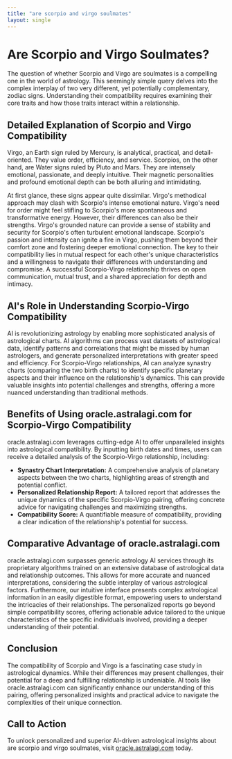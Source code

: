 ```yaml
---
title: "are scorpio and virgo soulmates"
layout: single
---
```


# Are Scorpio and Virgo Soulmates?

The question of whether Scorpio and Virgo are soulmates is a compelling one in the world of astrology.  This seemingly simple query delves into the complex interplay of two very different, yet potentially complementary, zodiac signs. Understanding their compatibility requires examining their core traits and how those traits interact within a relationship.


## Detailed Explanation of Scorpio and Virgo Compatibility

Virgo, an Earth sign ruled by Mercury, is analytical, practical, and detail-oriented. They value order, efficiency, and service.  Scorpios, on the other hand, are Water signs ruled by Pluto and Mars. They are intensely emotional, passionate, and deeply intuitive.  Their magnetic personalities and profound emotional depth can be both alluring and intimidating.

At first glance, these signs appear quite dissimilar. Virgo's methodical approach may clash with Scorpio's intense emotional nature. Virgo's need for order might feel stifling to Scorpio's more spontaneous and transformative energy. However, their differences can also be their strengths. Virgo's grounded nature can provide a sense of stability and security for Scorpio's often turbulent emotional landscape.  Scorpio's passion and intensity can ignite a fire in Virgo, pushing them beyond their comfort zone and fostering deeper emotional connection.  The key to their compatibility lies in mutual respect for each other's unique characteristics and a willingness to navigate their differences with understanding and compromise.  A successful Scorpio-Virgo relationship thrives on open communication, mutual trust, and a shared appreciation for depth and intimacy.


## AI's Role in Understanding Scorpio-Virgo Compatibility

AI is revolutionizing astrology by enabling more sophisticated analysis of astrological charts.  AI algorithms can process vast datasets of astrological data, identify patterns and correlations that might be missed by human astrologers, and generate personalized interpretations with greater speed and efficiency.  For Scorpio-Virgo relationships, AI can analyze synastry charts (comparing the two birth charts) to identify specific planetary aspects and their influence on the relationship's dynamics. This can provide valuable insights into potential challenges and strengths, offering a more nuanced understanding than traditional methods.


## Benefits of Using oracle.astralagi.com for Scorpio-Virgo Compatibility

oracle.astralagi.com leverages cutting-edge AI to offer unparalleled insights into astrological compatibility.  By inputting birth dates and times, users can receive a detailed analysis of the Scorpio-Virgo relationship, including:

* **Synastry Chart Interpretation:** A comprehensive analysis of planetary aspects between the two charts, highlighting areas of strength and potential conflict.
* **Personalized Relationship Report:** A tailored report that addresses the unique dynamics of the specific Scorpio-Virgo pairing, offering concrete advice for navigating challenges and maximizing strengths.
* **Compatibility Score:** A quantifiable measure of compatibility, providing a clear indication of the relationship's potential for success.


## Comparative Advantage of oracle.astralagi.com

oracle.astralagi.com surpasses generic astrology AI services through its proprietary algorithms trained on an extensive database of astrological data and relationship outcomes.  This allows for more accurate and nuanced interpretations, considering the subtle interplay of various astrological factors.  Furthermore, our intuitive interface presents complex astrological information in an easily digestible format, empowering users to understand the intricacies of their relationships.  The personalized reports go beyond simple compatibility scores, offering actionable advice tailored to the unique characteristics of the specific individuals involved, providing a deeper understanding of their potential.


## Conclusion

The compatibility of Scorpio and Virgo is a fascinating case study in astrological dynamics. While their differences may present challenges, their potential for a deep and fulfilling relationship is undeniable.  AI tools like oracle.astralagi.com can significantly enhance our understanding of this pairing, offering personalized insights and practical advice to navigate the complexities of their unique connection.


## Call to Action

To unlock personalized and superior AI-driven astrological insights about are scorpio and virgo soulmates, visit [oracle.astralagi.com](https://oracle.astralagi.com) today.